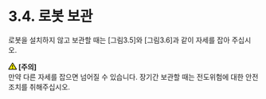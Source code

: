 ﻿# 3.4. 로봇 보관

로봇을 설치하지 않고 보관할 때는 [그림3.5]와 [그림3.6]과 같이 자세를 잡아 주십시오.

<img src="../_assets/작은주의표시.png"><b> [주의]</b><br>
만약 다른 자세를 잡으면 넘어질 수 있습니다. 장기간 보관할 때는 전도위험에 대한 안전조치를 취해주십시오.
